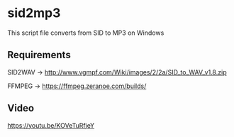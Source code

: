 # sid2mp3
This script file converts from SID to MP3 on Windows

## Requirements
SID2WAV -> http://www.vgmpf.com/Wiki/images/2/2a/SID_to_WAV_v1.8.zip

FFMPEG  -> https://ffmpeg.zeranoe.com/builds/

## Video
https://youtu.be/KOVeTuRfjeY
